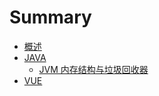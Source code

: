 # Summary

- [概述](README.md)
- [JAVA](./java/README.md)
  - [JVM 内存结构与垃圾回收器](./java/jvm_gc.md)
- [VUE](./vue/README.md)
